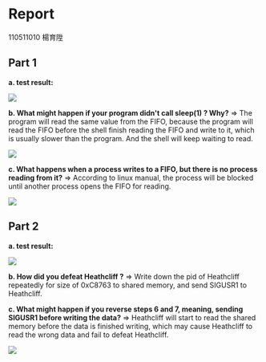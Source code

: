 # Report

110511010 楊育陞

## Part 1

**a. test result:**

![](C:\Users\User\AppData\Roaming\marktext\images\2023-11-16-15-52-21-image.png)

**b. What might happen if your program didn't call sleep(1) ? Why?**
=> The program will read the same value from the FIFO, because the program will read the FIFO before the shell finish reading the FIFO and write to it, which is usually slower than the program. And the shell will keep waiting to read.

![](C:\Users\User\AppData\Roaming\marktext\images\2023-11-16-13-42-52-image.png)

**c. What happens when a process writes to a FIFO, but there is no process reading from it?**
=> According to linux manual, the process will be blocked until another process opens the FIFO for reading.

![](C:\Users\User\AppData\Roaming\marktext\images\2023-11-16-13-13-35-image.png)

## Part 2

**a. test result:**

![](C:\Users\User\AppData\Roaming\marktext\images\2023-11-16-15-42-18-image.png)

**b. How did you defeat Heathcliff ?**
=> Write down the pid of Heathcliff repeatedly for size of 0xC8763 to shared memory, and send SIGUSR1 to Heathcliff.

**c. What might happen if you reverse steps 6 and 7, meaning, sending SIGUSR1 before writing the data?**
=> Heathcliff will start to read the shared memory before the data is finished writing, which may cause Heathcliff to read the wrong data and fail to defeat Heathcliff.

![](C:\Users\User\AppData\Roaming\marktext\images\2023-11-16-15-50-05-image.png)
